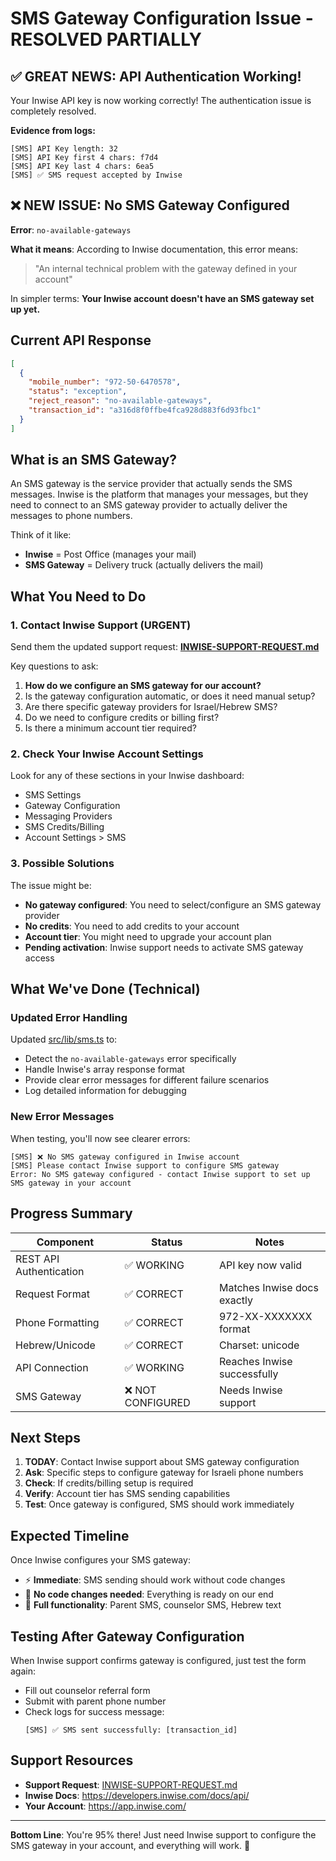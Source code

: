 # SMS Gateway Configuration Issue - RESOLVED PARTIALLY

## ✅ GREAT NEWS: API Authentication Working!

Your Inwise API key is now working correctly! The authentication issue is completely resolved.

**Evidence from logs:**
```
[SMS] API Key length: 32
[SMS] API Key first 4 chars: f7d4
[SMS] API Key last 4 chars: 6ea5
[SMS] ✅ SMS request accepted by Inwise
```

## ❌ NEW ISSUE: No SMS Gateway Configured

**Error**: `no-available-gateways`

**What it means**: According to Inwise documentation, this error means:
> "An internal technical problem with the gateway defined in your account"

In simpler terms: **Your Inwise account doesn't have an SMS gateway set up yet.**

## Current API Response

```json
[
  {
    "mobile_number": "972-50-6470578",
    "status": "exception",
    "reject_reason": "no-available-gateways",
    "transaction_id": "a316d8f0ffbe4fca928d883f6d93fbc1"
  }
]
```

## What is an SMS Gateway?

An SMS gateway is the service provider that actually sends the SMS messages. Inwise is the platform that manages your messages, but they need to connect to an SMS gateway provider to actually deliver the messages to phone numbers.

Think of it like:
- **Inwise** = Post Office (manages your mail)
- **SMS Gateway** = Delivery truck (actually delivers the mail)

## What You Need to Do

### 1. Contact Inwise Support (URGENT)

Send them the updated support request: **[INWISE-SUPPORT-REQUEST.md](INWISE-SUPPORT-REQUEST.md)**

Key questions to ask:
1. **How do we configure an SMS gateway for our account?**
2. Is the gateway configuration automatic, or does it need manual setup?
3. Are there specific gateway providers for Israel/Hebrew SMS?
4. Do we need to configure credits or billing first?
5. Is there a minimum account tier required?

### 2. Check Your Inwise Account Settings

Look for any of these sections in your Inwise dashboard:
- SMS Settings
- Gateway Configuration
- Messaging Providers
- SMS Credits/Billing
- Account Settings > SMS

### 3. Possible Solutions

The issue might be:
- **No gateway configured**: You need to select/configure an SMS gateway provider
- **No credits**: You need to add credits to your account
- **Account tier**: You might need to upgrade your account plan
- **Pending activation**: Inwise support needs to activate SMS gateway access

## What We've Done (Technical)

### Updated Error Handling

Updated [src/lib/sms.ts](src/lib/sms.ts) to:
- Detect the `no-available-gateways` error specifically
- Handle Inwise's array response format
- Provide clear error messages for different failure scenarios
- Log detailed information for debugging

### New Error Messages

When testing, you'll now see clearer errors:
```
[SMS] ❌ No SMS gateway configured in Inwise account
[SMS] Please contact Inwise support to configure SMS gateway
Error: No SMS gateway configured - contact Inwise support to set up SMS gateway in your account
```

## Progress Summary

| Component | Status | Notes |
|-----------|--------|-------|
| REST API Authentication | ✅ WORKING | API key now valid |
| Request Format | ✅ CORRECT | Matches Inwise docs exactly |
| Phone Formatting | ✅ CORRECT | 972-XX-XXXXXXX format |
| Hebrew/Unicode | ✅ CORRECT | Charset: unicode |
| API Connection | ✅ WORKING | Reaches Inwise successfully |
| SMS Gateway | ❌ NOT CONFIGURED | Needs Inwise support |

## Next Steps

1. **TODAY**: Contact Inwise support about SMS gateway configuration
2. **Ask**: Specific steps to configure gateway for Israeli phone numbers
3. **Check**: If credits/billing setup is required
4. **Verify**: Account tier has SMS sending capabilities
5. **Test**: Once gateway is configured, SMS should work immediately

## Expected Timeline

Once Inwise configures your SMS gateway:
- ⚡ **Immediate**: SMS sending should work without code changes
- 🎯 **No code changes needed**: Everything is ready on our end
- 📱 **Full functionality**: Parent SMS, counselor SMS, Hebrew text

## Testing After Gateway Configuration

When Inwise support confirms gateway is configured, just test the form again:
- Fill out counselor referral form
- Submit with parent phone number
- Check logs for success message:
  ```
  [SMS] ✅ SMS sent successfully: [transaction_id]
  ```

## Support Resources

- **Support Request**: [INWISE-SUPPORT-REQUEST.md](INWISE-SUPPORT-REQUEST.md)
- **Inwise Docs**: https://developers.inwise.com/docs/api/
- **Your Account**: https://app.inwise.com/

---

**Bottom Line**: You're 95% there! Just need Inwise support to configure the SMS gateway in your account, and everything will work. 🚀
